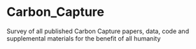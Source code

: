# Carbon_Capture
Survey of all published Carbon Capture papers, data, code and supplemental materials for the benefit of all humanity
